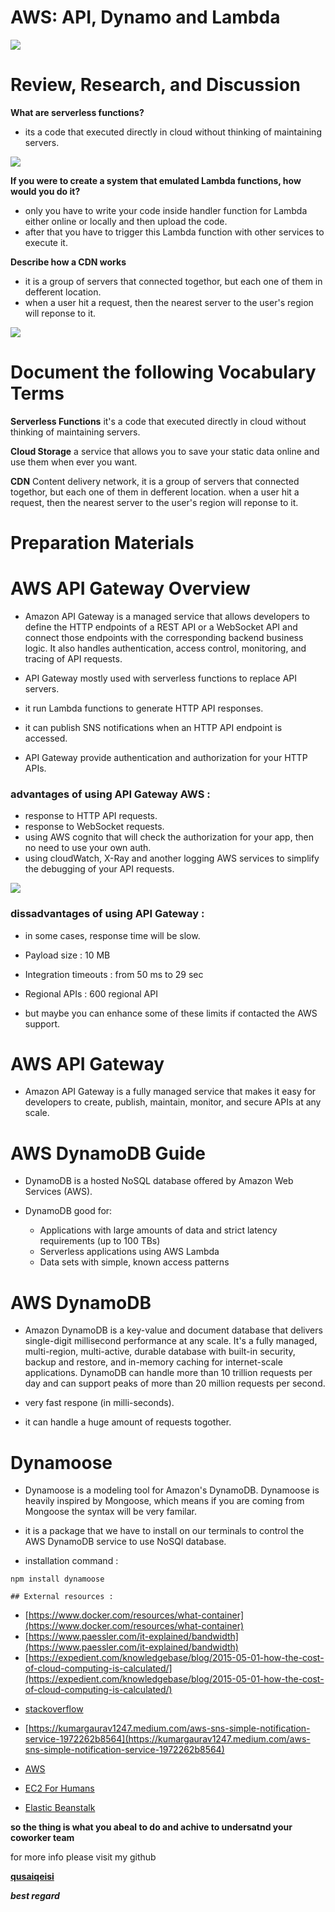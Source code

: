 # AWS: API, Dynamo and Lambda

![](https://miro.medium.com/max/650/1*XuR8U6TOa5ar88lf2IbNNQ.png)

# Review, Research, and Discussion

**What are serverless functions?**

- its a code that executed directly in cloud without thinking of maintaining servers.

![](https://stackify.com/wp-content/uploads/2017/05/what-is-function-as-a-service-serverless-architectures-are-here-11196.png)

**If you were to create a system that emulated Lambda functions, how would you do it?**

- only you have to write your code inside handler function for Lambda either online or locally and then upload the code. 
- after that you have to trigger this Lambda function with other services to execute it.

**Describe how a CDN works**

- it is a group of servers that connected togethor, but each one of them in defferent location.
- when a user hit a request, then the nearest server to the user's region will reponse to it.

![](https://www.globaldots.com/hs-fs/hubfs/cdne.png?width=590&name=cdne.png)

# Document the following Vocabulary Terms

**Serverless Functions** it's a code that executed directly in cloud without thinking of maintaining servers.

**Cloud Storage** a service that allows you to save your static data online and use them when ever you want.

**CDN** Content delivery network, it is a group of servers that connected togethor, but each one of them in defferent location. when a user hit a request, then the nearest server to the user's region will reponse to it.

# Preparation Materials

# AWS API Gateway Overview

- Amazon API Gateway is a managed service that allows developers to define the HTTP endpoints of a REST API or a WebSocket API and connect those endpoints with the corresponding backend business logic. It also handles authentication, access control, monitoring, and tracing of API requests.

- API Gateway mostly used with serverless functions to replace API servers.

- it run Lambda functions to generate HTTP API responses.

- it can publish SNS notifications when an HTTP API endpoint is accessed.

- API Gateway provide authentication and authorization for your HTTP APIs.

### advantages of using API Gateway AWS :

  - response to HTTP API requests.
  - response to WebSocket requests.
  - using AWS cognito that will check the authorization for your app, then no need to use your own auth.
  - using cloudWatch, X-Ray and another logging AWS services to simplify the debugging of your API requests.

![](https://miro.medium.com/max/700/0*rR1grG94IwM1JGI8)


### dissadvantages of using API Gateway :

  - in some cases, response time will be slow.
  - Payload size : 10 MB
  - Integration timeouts : from 50 ms to 29 sec
  - Regional APIs : 600 regional API

- but maybe you can enhance some of these limits if contacted the AWS support.


# AWS API Gateway

- Amazon API Gateway is a fully managed service that makes it easy for developers to create, publish, maintain, monitor, and secure APIs at any scale.


# AWS DynamoDB Guide

- DynamoDB is a hosted NoSQL database offered by Amazon Web Services (AWS). 

- DynamoDB good for:

  - Applications with large amounts of data and strict latency requirements (up to 100 TBs)
  - Serverless applications using AWS Lambda
  - Data sets with simple, known access patterns


# AWS DynamoDB

- Amazon DynamoDB is a key-value and document database that delivers single-digit millisecond performance at any scale. It's a fully managed, multi-region, multi-active, durable database with built-in security, backup and restore, and in-memory caching for internet-scale applications. DynamoDB can handle more than 10 trillion requests per day and can support peaks of more than 20 million requests per second.

- very fast respone (in milli-seconds).
- it can handle a huge amount of requests togother.


# Dynamoose

- Dynamoose is a modeling tool for Amazon's DynamoDB. Dynamoose is heavily inspired by Mongoose, which means if you are coming from Mongoose the syntax will be very familar.

- it is a package that we have to install on our terminals to control the AWS DynamoDB service to use NoSQl database.

- installation command :
 
```
npm install dynamoose
```


```
## External resources :
```
- [https://www.docker.com/resources/what-container](https://www.docker.com/resources/what-container)
- [https://www.paessler.com/it-explained/bandwidth](https://www.paessler.com/it-explained/bandwidth)
- [https://expedient.com/knowledgebase/blog/2015-05-01-how-the-cost-of-cloud-computing-is-calculated/](https://expedient.com/knowledgebase/blog/2015-05-01-how-the-cost-of-cloud-computing-is-calculated/)

* [stackoverflow](https://stackoverflow.com/questions/7042340/error-cant-set-headers-after-they-are-sent-to-the-client?rq=1)


* [https://kumargaurav1247.medium.com/aws-sns-simple-notification-service-1972262b8564](https://kumargaurav1247.medium.com/aws-sns-simple-notification-service-1972262b8564)


* [AWS](https://aws.amazon.com/ec2/?ec2-whats-new.sort-by=item.additionalFields.postDateTime&ec2-whats-new.sort-order=desc)


* [EC2 For Humans](https://www.youtube.com/watch?v=lZMkgOMYYIg)


* [Elastic Beanstalk](https://www.youtube.com/watch?v=SrwxAScdyT0)



**so the thing is what you abeal to do and achive to undersatnd your coworker team**


for more info please visit my github

**[qusaiqeisi](https://github.com/qusaiqeisi)**
 
 ***best regard***